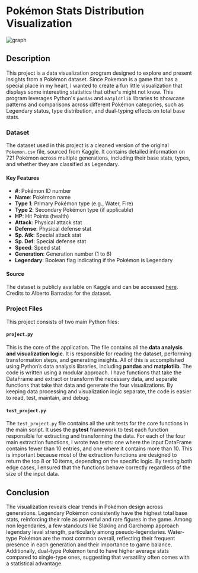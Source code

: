 # Pokémon Stats Distribution Visualization

![graph](https://github.com/user-attachments/assets/a96bee84-44b1-454f-ab8f-7fe8aaa7808b)

## Description

This project is a data visualization program designed to explore and present insights from a Pokémon dataset. Since Pokemon is a game that has a special place in my heart, I wanted to create a fun little visualization that displays some interesting statistics that other's might not know. This program leverages Python's `pandas` and `matplotlib` libraries to showcase patterns and comparisons across different Pokémon categories, such as Legendary status, type distribution, and dual-typing effects on total base stats.

<!--add video demo here, fill out the form -->

### Dataset

The dataset used in this project is a cleaned version of the original `Pokemon.csv` file, sourced from Kaggle. It contains detailed information on 721 Pokémon across multiple generations, including their base stats, types, and whether they are classified as Legendary.

#### Key Features

- **#**: Pokémon ID number
- **Name**: Pokémon name
- **Type 1**: Primary Pokémon type (e.g., Water, Fire)
- **Type 2**: Secondary Pokémon type (if applicable)
- **HP**: Hit Points (health)
- **Attack**: Physical attack stat
- **Defense**: Physical defense stat
- **Sp. Atk**: Special attack stat
- **Sp. Def**: Special defense stat
- **Speed**: Speed stat
- **Generation**: Generation number (1 to 6)
- **Legendary**: Boolean flag indicating if the Pokémon is Legendary

#### Source

The dataset is publicly available on Kaggle and can be accessed [here](https://www.kaggle.com/datasets/abcsds/pokemon?resource=download). </br>
Credits to Alberto Barradas for the dataset.

### Project Files

This project consists of two main Python files:

#### `project.py`

This is the core of the application. The file contains all the **data analysis and visualization logic**. It is responsible for reading the dataset, performing transformation steps, and generating insights. All of this is accomplished using Python’s data analysis libraries, including **pandas** and **matplotlib**. The code is written using a modular approach. I have functions that take the DataFrame and extract or transform the necessary data, and separate functions that take that data and generate the four visualizations. By keeping data processing and visualization logic separate, the code is easier to read, test, maintain, and debug.

#### `test_project.py`

The `test_project.py` file contains all the unit tests for the core functions in the main script. It uses the **pytest** framework to test each function responsible for extracting and transforming the data. For each of the four main extraction functions, I wrote two tests: one where the input DataFrame contains fewer than 10 entries, and one where it contains more than 10. This is important because most of the extraction functions are designed to return the top 8 or 10 items, depending on the specific logic. By testing both edge cases, I ensured that the functions behave correctly regardless of the size of the input data.

## Conclusion

The visualization reveals clear trends in Pokémon design across generations. Legendary Pokémon consistently have the highest total base stats, reinforcing their role as powerful and rare figures in the game. Among non legendaries, a few standouts like Slaking and Garchomp approach legendary level strength, particularly among pseudo-legendaries. Water-type Pokémon are the most common overall, reflecting their frequent presence in each generation and their importance to game balance. Additionally, dual-type Pokémon tend to have higher average stats compared to single-type ones, suggesting that versatility often comes with a statistical advantage.
